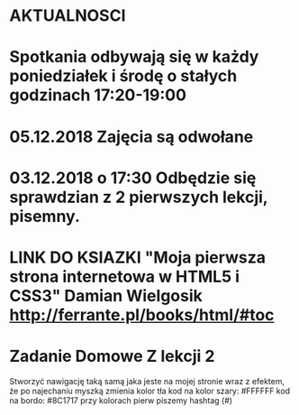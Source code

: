 # AKTUALNOSCI

# Spotkania odbywają się w każdy poniedziałek i środę o stałych godzinach 17:20-19:00
# 05.12.2018 Zajęcia są odwołane
# 03.12.2018 o 17:30 Odbędzie się sprawdzian z 2 pierwszych lekcji, pisemny. 
# LINK DO KSIAZKI "Moja pierwsza strona internetowa w HTML5 i CSS3" Damian Wielgosik http://ferrante.pl/books/html/#toc
# Zadanie Domowe Z lekcji 2
Stworzyć nawigację taką samą jaka jeste na mojej stronie wraz z efektem, że po najechaniu myszką zmienia kolor tła kod na kolor szary: #FFFFFF kod na bordo: #8C1717  przy kolorach pierw piszemy hashtag (#)
